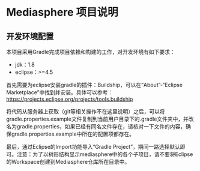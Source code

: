 # Mediasphere 项目说明

## 开发环境配置

本项目采用Gradle完成项目依赖和构建的工作，对开发环境有如下要求：

* jdk：1.8
* eclipse：>=4.5

首先需要为eclipse安装gradle的插件：Buildship，可以在“About”-“Eclipse Marketplace”中找到并安装。具体可以参考：https://projects.eclipse.org/projects/tools.buildship

将代码从服务器上获取（git等相关操作不在这里说明）之后，可以将gradle.properties.example文件复制到当前用户目录下的.gradle文件夹中，并改名为gradle.properties，如果已经有同名文件存在，请核对一下文件的内容，确保gradle.properties.example中所在的配置项都存在。

最后，通过Eclipse的Import功能导入“Gradle Project”，期间一路选择默认即可。注意：为了以树形结构显示mediasphere中的各个子项目，请不要将Eclipse的Workspace创建到Mediasphere仓库所在目录中。